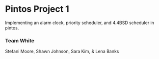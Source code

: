 # Pintos Project 1
Implementing an alarm clock, priority scheduler, and 4.4BSD scheduler in pintos.

### Team White
Stefani Moore, Shawn Johnson, Sara Kim, & Lena Banks

